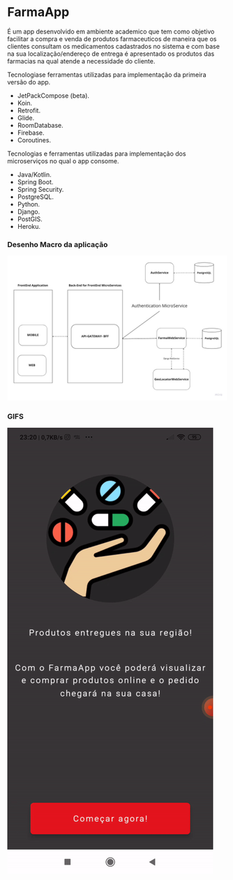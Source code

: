 # FarmaApp

É um app desenvolvido em ambiente academico que tem como objetivo facilitar a compra e venda de produtos farmaceuticos de maneira que os clientes consultam os medicamentos cadastrados no sistema e com base na sua localização/endereço de entrega é apresentado os produtos das farmacias na qual atende a necessidade do cliente.


Tecnologiase ferramentas utilizadas para implementação da primeira versão do app.
  - JetPackCompose (beta).
  - Koin.
  - Retrofit.
  - Glide.
  - RoomDatabase.
  - Firebase.
  - Coroutines.
  
  
Tecnologias e ferramentas utilizadas para implementação dos microserviços no qual o app consome.
  - Java/Kotlin.
  - Spring Boot.
  - Spring Security.
  - PostgreSQL.
  - Python.
  - Django.
  - PostGIS.
  - Heroku.



### Desenho Macro da aplicação

![Screenshot](xto.jpg)


### GIFS

![Alt Text](ezgif.com-gif-maker.gif)
